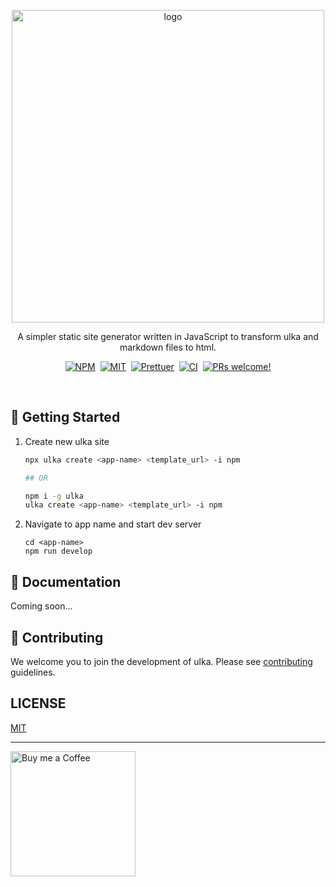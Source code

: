 <p align="center">
    <img width="500" src="https://i.imgur.com/coa1q5T.png" alt="logo">
</p>

<p align="center">
A simpler static site generator written in JavaScript to transform ulka and markdown files to html.
</p>

<p align="center">
<a href="https://www.npmjs.com/package/ulka"><img alt="NPM" src="https://img.shields.io/npm/v/ulka?&labelColor=black&color=darkred&logo=npm&label=npm" /></a>&nbsp;
<a href="https://github.com/acharyaroshanji/ulka"><img alt="MIT" src="https://img.shields.io/npm/l/ulka?color=darkgreen&labelColor=black&&logo=github" /></a>&nbsp;
<a href="https://github.com/prettier/prettier"><img alt="Prettuer" src="https://img.shields.io/badge/code_style-prettier-ff69b4.svg?color=b3095d&labelColor=black&logo=prettier"></a>&nbsp;
<a href="#"><img alt="CI" src="https://img.shields.io/github/workflow/status/ulkajs/ulka/CI?color=darkgreen&label=CI&logo=github&labelColor=black"></a>&nbsp;
<a href="https://gatsbyjs.org/contributing/how-to-contribute/"><img src="https://img.shields.io/badge/PRs-welcome-brightgreen.svg?labelColor=black&logo=github&color=darkgreen" alt="PRs welcome!" /></a>

</p>
<br />

## 🚀 Getting Started

1. Create new ulka site

   ```bash
   npx ulka create <app-name> <template_url> -i npm

   ## OR

   npm i -g ulka
   ulka create <app-name> <template_url> -i npm
   ```

2. Navigate to app name and start dev server
   ```
   cd <app-name>
   npm run develop
   ```

## 📖 Documentation

Coming soon...

## 🤗 Contributing

We welcome you to join the development of ulka. Please see [contributing](https://github.com/ulkajs/ulka/blob/master/CONTRIBUTING.md) guidelines.

## LICENSE

<a href="https://opensource.org/licenses/MIT">MIT</a>

---

[<img alt="Buy me a Coffee" width="200" src="https://cdn.buymeacoffee.com/buttons/default-yellow.png">](https://www.buymeacoffee.com/coderosh)
